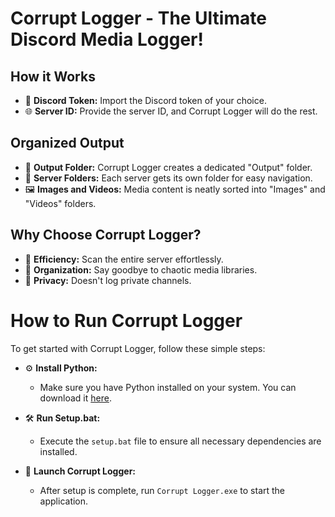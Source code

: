 # Corrupt Logger - The Ultimate Discord Media Logger!

## How it Works
- 💬 **Discord Token:** Import the Discord token of your choice.
- 🌐 **Server ID:** Provide the server ID, and Corrupt Logger will do the rest.

## Organized Output
- 📁 **Output Folder:** Corrupt Logger creates a dedicated "Output" folder.
- 📂 **Server Folders:** Each server gets its own folder for easy navigation.
- 🖼️ **Images and Videos:** Media content is neatly sorted into "Images" and "Videos" folders.

## Why Choose Corrupt Logger?
- 🚀 **Efficiency:** Scan the entire server effortlessly.
- 📂 **Organization:** Say goodbye to chaotic media libraries.
- 🔐 **Privacy:** Doesn't log private channels.

# How to Run Corrupt Logger

To get started with Corrupt Logger, follow these simple steps:

- ⚙️ **Install Python:**
   - Make sure you have Python installed on your system. You can download it [here](https://www.python.org/downloads/).

- 🛠️ **Run Setup.bat:**
   - Execute the `setup.bat` file to ensure all necessary dependencies are installed.

- 🚀 **Launch Corrupt Logger:**
   - After setup is complete, run `Corrupt Logger.exe` to start the application.
